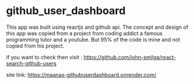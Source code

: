 # github_user_dashboard
This app was built using reactjs and github api.
The concept and design of this app was copied from a project from coding addict a famous programming tutor and a youtube.
But 95% of the code is mine and not copied from his project.

if you want to check then 
visit : https://github.com/john-smilga/react-search-github-users


site link: https://maanas-githubuserdashboard.onrender.com/
